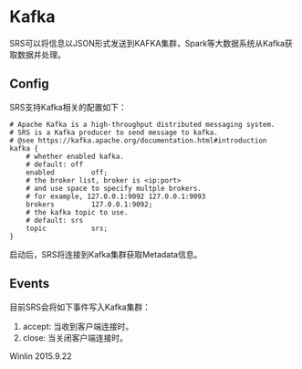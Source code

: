 # Kafka

SRS可以将信息以JSON形式发送到KAFKA集群，Spark等大数据系统从Kafka获取数据并处理。

## Config

SRS支持Kafka相关的配置如下：

```
# Apache Kafka is a high-throughput distributed messaging system.
# SRS is a Kafka producer to send message to kafka.
# @see https://kafka.apache.org/documentation.html#introduction
kafka {
    # whether enabled kafka.
    # default: off
    enabled         off;
    # the broker list, broker is <ip:port>
    # and use space to specify multple brokers.
    # for example, 127.0.0.1:9092 127.0.0.1:9093
    brokers         127.0.0.1:9092;
    # the kafka topic to use.
    # default: srs
    topic           srs;
}
```

启动后，SRS将连接到Kafka集群获取Metadata信息。

## Events

目前SRS会将如下事件写入Kafka集群：

1. accept: 当收到客户端连接时。
1. close: 当关闭客户端连接时。

Winlin 2015.9.22
